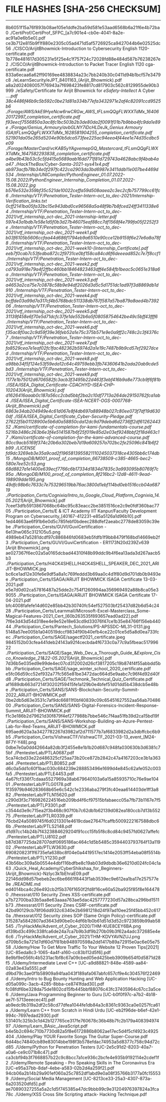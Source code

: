 # FILE HASHES [SHA-256 CHECKSUM]
---

8b6051f15a76f893b08ae105e1ddfe2ba59d581e53aad6568b6a21f6e4b72ba0  ./CertiProf/CertiProf_SFPC_[a7c901e4-cb0e-4041-8a2e-ac91a0e6b5e0].pdf
ce3b712e815b9f1f880e2305c05ad471d5af5726925ca9427044b6e02525dc56  ./CISCO/ArijitBhowmick-Introduction to Cybersecurity English 1120-certificate.pdf
1b778e481617d305231e5f25e4c1f757f24c72028fd88e484d587b76238267e2  ./CISCO/ArijitBhowmick-Introduction to Packet Tracer English 1120 cga-certificate.pdf
833a6ecaa6a62ff90169ee4838834a23c7bb240b30c0411d94b1bcf57e3479c8  ./eLearnSecurity/eJPT_8401163_(Arijit_Bhowmick).pdf
a8a2d024080057f76943a7f698423fe8817cd817903c562c8129955de90b3999  ./eSafety/Certificate for Arijit Bhowmick for _eSafety-Intellect_ A Cyber ..._.pdf
38c4486f46b9c5b592c0be21d81a334b77efa3432971e2af4c82091ccd9525b6  ./Forage/AWS/kkE9HyeNcw6rwCRGw_AWS_tFLsmQQgFLWXXTdMx_1640620172997_completion_certificate.pdf
f93eecf7556850a3ac8fc1bc503b2b3de80da2f0091f01b7b9bba4fc9da1e89e  ./Forage/Genius_Armoury/avbGLNY7iDcHLDeJk_Genius Armoury (GA)_tFLsmQQgFLWXXTdMx_1628581904255_completion_certificate.pdf
521901da05e265d5204e90b5dca573fee225ac94eea4f44ee1e74d35cdbc5e09  ./Forage/MasterCard/vcKAB5yYAgvemepGQ_Mastercard_tFLsmQQgFLWXXTdMx_1647582293838_completion_certificate.pdf
a4be9b43b53c5c5fd415a5689aab16dd771f81d729743a4628abc9f4bab4aa47  ./HackTheBox/Cyber-Santa-2021-sys41x4.pdf
ab973acfb78b34e0f297fc422ca2903da3bd6987e3411ddb11e007be4469d534  ./Internship/UNICompiler/PythonEngineer_01.07.2022-15.08.2022/PythonEngineer_Internship_Completion_01.07.2022-15.08.2022.jpg
b576e532e359bf35c521de10022ceffa59d508aaea2c3ec2cfb757799cc61fc6  ./Internship/VTF/Penetration_Tester-Intern-oct_to_dec-2021/Internship-Verification_links.txt
0cff2141ba05fa32bc15e943dbd0ce96568a5a48f9b7b8fced24ff3411338e64  ./Internship/VTF/Penetration_Tester-Intern-oct_to_dec-2021/vtf_internship_oct-dec_2021-internship-letter.pdf
597e43a1bdb7e58e1d5f0b3d27b46075eaf88cc7df1568f4e799fa05f2252f3e  ./Internship/VTF/Penetration_Tester-Intern-oct_to_dec-2021/vtf_internship_oct-dec_2021-week1.pdf
b03f6105b5606ccfaa44d686f1794eb9a6510e90cce12b9159f6e27e6a8a78f8  ./Internship/VTF/Penetration_Tester-Intern-oct_to_dec-2021/vtf_internship_oct-dec_2021-week10-[Internship_Certificate].pdf
eeb7f0cab7c53fedba872c2f9731ce0bf158ca84cd6f6deeead852c7e7f8ccf1  ./Internship/VTF/Penetration_Tester-Intern-oct_to_dec-2021/vtf_internship_oct-dec_2021-week2.pdf
cd793a918e79a4f2ffbc460bb18464823463dff4e584fb1beac5c0651e318a6a  ./Internship/VTF/Penetration_Tester-Intern-oct_to_dec-2021/vtf_internship_oct-dec_2021-week3.pdf
a4653a2ca75e7c0878c58b9e94df2026d3d5c5d1751dc1ad97f3d8869db1d910  ./Internship/VTF/Penetration_Tester-Intern-oct_to_dec-2021/vtf_internship_oct-dec_2021-week4.pdf
bcffde03a99d7a317cf4b5768bdc511338db767f587a57ba879a8aed4b739206  ./Internship/VTF/Penetration_Tester-Intern-oct_to_dec-2021/vtf_internship_oct-dec_2021-week5.pdf
31139f458e6f70e5d71dcfc37fe1de552b6a5f08058754642be49c5bff43fff6  ./Internship/VTF/Penetration_Tester-Intern-oct_to_dec-2021/vtf_internship_oct-dec_2021-week6.pdf
f35ac8f0ac2c9d59f39e36feb52a1e75c375b571e9e0a9ff2c748c2c3f4376c7  ./Internship/VTF/Penetration_Tester-Intern-oct_to_dec-2021/vtf_internship_oct-dec_2021-week7.pdf
fa8529cea7e1eaf02fc1fac482362b5974d2a1e19c7487b9b9cd57ef2927dced  ./Internship/VTF/Penetration_Tester-Intern-oct_to_dec-2021/vtf_internship_oct-dec_2021-week8.pdf
a98bb34f5f124e53f59eda12c64c49759ebb3fb74360641b2ada20ab9cde5bd3  ./Internship/VTF/Penetration_Tester-Intern-oct_to_dec-2021/vtf_internship_oct-dec_2021-week9.pdf
1177e1b75012d6706582fc3acb3f3495b22d463f3ebf416b9a8e773cb9f6f81b  ./ISEA/ISEA_Digital_Certificate-CDACHYD-ISEA-CHP-102043_(Arijit_Bhowmick).pdf
d1626416aaab0c187a56cc2cbd5bbf2ba2c10df7713a264de29150762fca1ab4  ./ISEA/ISEA_Digital_Certificate-ISEA-NCERT-OGS-0007768-(Arijit_Bhowmick).pdf
6863e34ab204949e4c61d067e8f4db697a88948b027c80ee073f7df19d6300df  ./ISEA/ISEA_Digital_Certificate_Cyber-Security-Pledge.pdf
27622f5b01128900e5b6d0a58850cda12dc9d79debd6d2736ff2df6126244352  ./Kami/certificate-of-completion-for-kami-fundamentals-course.pdf
5216b3486c263b6e3f4e5141587b6f25f019e85d2e03ef9248bbf2f18d463c17  ./Kami/certificate-of-completion-for-the-kami-advanced-course.pdf
80cc9acb5169f374c20b6a302beb7d19a609257a702bc2fe25096c841b6f2b99  ./LICENSE
fd9dc3269eb3e35a9cad2f1965813955821110245037318ce4305bb6c174db15  ./MongoDB/M001_proof_of_completion_66738509-c385-4665-bec2-580e7ee52c53.png
68d8827a1e1400e639ecf7766c6b17334d1834d7835c3a993095b80769f7c95a  ./MongoDB/M100_proof_of_completion_8f216bc2-12d8-4611-9ead-198909dde195.png
49dfc98b6c7633c7e753296519bb76ac3800d1ebf114bd0eb1516ccb04a68719  ./Participation_Certs/Cognixia/Intro_to_Google_Cloud_Platform_Cognixia_14.05.2021_[Arijit_Bhowmick].pdf
7ceef3dfb5913867068bc64bc95c83eacc2be3851516ce2c9e0fdf360bac7705  ./Participation_Certs/E & ICT Academy IIT Kanpur/Faculty Development Program on Cybersecurity_[40167-412231-e85a5126a1d96b10].pdf
1ed44663ae6f91b6e0d5c785febf0bdeec288dfef2aeabc2778de83059c39ebe  ./Participation_Cersts/GUVI/GuviCertification - 6e13hw065c3121O5u5.png
4989eb47a5281dcdf97c886846fd0683eb5fdfb1f9bb8479f168bd14669eb2f3  ./Participation_Certs/GUVI/GuviCertification - ER1173N20d239Zv639 [Arijit Bhowmick].png
ae027367f6ec02a5a0165dcbad44310f48b99ddc9b4f6ea13ada3d267aacb5b3  ./Participation_Certs/H4CK4SHELL/H4CK4SHELL_SPEAKER_DEC_2021_ARIJIT-BHOWMICK.jpg
bc6ce1ad12e30fe6e9df5a8a1c769feddd3b69aa0c4d1f80d9d701db0b9493ee  ./Participation_Certs/ISAGA/ARIJIT BHOWMICK ISAGA Certificate 13-03-2021.pdf
e5e7d0d02ca57816487a25dde2c754f1260994aa356969492a88b8ca05e39055  ./Participation_Certs/ISAGA/ARIJIT BHOWMICK ISAGA Certificate 17-04-2021.pdf
bfc4008fafefe14d602e85bb42b30740fc54ef527503bf25437d82b6d54c2428  ./Participation_Certs/Learnmall/Microsoft-Excel-Masterclass_Some-Magical-Features-2021_Cert_[60b263535f893657ead0ad22].pdf
7f6e3d43d54d318ee4e9e52e18e63cd9d33076f47ce1b35e84766f156eb44044  ./Participation_Certs/Pantech_Solutions/PS-APSSDC-ML31-0131.jpg
5148a57ee005b1a040519dccf9834f90b40efb4ce22c01ce5d5a8d0ea733fcec  ./Participation_Certs/SAGE/sagectf2021_certificate.jpeg
9845152b03cfea441deb24143a92f4cecbda4f6733c0a77c9a5fbeac51799622  ./Participation_Certs/SAGE/Sage_Web_Dev_a_Thorough_Guide_&_Explore_Cisco_Knowledge_21&22-05.2021_[Arijit_Bhowmick].pdf
7d36b5e035ed9e99de4ec07cd312002d26cf3817205c19b874f4f55abbdd5bbb  ./Participation_Certs/SAGE/sage_winter_school_2020_certificate.pdf
e5fc06d59cc52ef932a77fc565e81be3472dac664d5e9aabc7c96f4d92d40fd8  ./Participation_Certs/SAGE/Techmonk_Technical_Quiz_Certificate.pdf
af1689db663d7214f30202f59415fe1a129b0e4bfef51d01dd5b438dcb5e48be  ./Participation_Certs/SANS/SANS-Blockchain-Security-Summit-2022_ARIJIT-BHOWMICK.pdf
0be2db5d63e3531c7af9dc66811f0bf40839c09c65451627552aa56ab7048600  ./Participation_Certs/SANS/SANS-Digital-Forensics-Incident-Response-Summit_ARIJIT-BHOWMICK.pdf
f1c3e186b2d79621d30f879f4ef277988b7bbe546c7f4aa51fb39d2ca15bd19f  ./Participation_Certs/SANS/SANS-Workshop-Building-an-Azure-Pentest-Lab-for-Red-Teams_ARIJIT-BHOWMICK.pdf
695aed620a3a3427782267d3982af2d711577b7af6833982d2a3dbffcbc6b9b5  ./Participation_Certs/VishwaCTF/VishwaCTF_2021-03-13_event_[M24-8F7Y-Y48].png
0dbe7e0a0dd42664a82db3f2455e8e1b1b20d687c948fa030630b3d6381c75bf  ./PentesterLab/PTLA0687.pdf
5ca74cbd33e22d486325cf25aa73b20ce872b2842c47a4167203ce3b1a363ad4  ./PentesterLab/PTLB0852.pdf
d6c0a5dd1c60f1bac030c684239e288853496e1699d4e845c62afe052c003fa5  ./PentesterLab/PTLE4453.pdf
4a67fcf336f7cdaaa5527969a38ab679640103a6a15a85935710c76e9ae10401  ./PentesterLab/PTLG0178.pdf
1f35979b946283668b65e6c542c1e2336aba279f3fc40eaa614403de1ff3a882  ./PentesterLab/PTLN15620.pdf
c290d3f3c7169826224516eb209bd4f6cf97515bfabaecc05a7fb73b1167e7f5  ./PentesterLab/PTLP3301.pdf
c3544d3e9c715ea2f3b468c907f0b7c62db1b62139d082ea180ccb7d13b55275  ./PentesterLab/PTLR0339.pdf
76cbd24a5089745f6d0213301e4619cdae27647fcaffb5009222167588dbc66b  ./PentesterLab/PTLS2148.pdf
d1d97cc14b24b7f4323884629204f91ccc15fb5f8c8cd84c9457fd0627affefc  ./PentesterLab/PTLU8102.pdf
b87d387725da28707ddf0695186ac464c1d5b5485c3594403793764f13a11902  ./PentesterLab/PTLW3630.pdf
690820823f1f6735efa638bc8f04e0a4419517ec1414e2053ff54eba08f5514b  ./PentesterLab/PTLY1230.pdf
43b56bc309a5b0554e4dbf116bdfbe8c19ab03d9dbdb36e6210d024fc04c1a63  ./Quick_Heal_Academy/CyberShikshaa_for_Beginners-(Arijit_Bhowmick)-NzIyc3k1bEhraE09.pdf
22146dd98d57bebeb2ec6be6661f8443f1ab3539ec9e612ea1ba17e257577e9e  ./README.md
ed4014bca4c26e492cb2f5b376f1650f2fd8f16ce60a52ba925f85f8e1644780  ./thexssrat/010 Security Zines XSS-certificate.pdf
a7b72700ba33b5aa8e63aaaa763ae5dac4257777230d57a28bca296bd1511b73  ./thexssrat/011 Security Zines CSRF-certificate.pdf
42bd90129cb78f06dd932c6340e2b6981218d24f97ad10ee25f45bb452c6170a  ./thexssrat/012 Security zines SOP (Same Origin Policy)-certificate.pdf
315287a5842807ad3643d90be0c4df6b1b0b61d51d3d52c9723859b99ab58545  ./TryHackMe/Advent_of_Cyber_2020/THM-KUE8CEY6BA.png
d139bd3c499c338fca6de24a7ca7b9b3df9b270b09b3f62a4adc372685e4e6c6  ./TryHackMe/Advent_of_Cyber_2021/THM-KDVYAVNZUJ.png
d709b5c9a721d7df60d7f81bb948970598a2dd1417b89a72915e0ac6e05e7558  ./Udemy/How To Get More Traffic To Your Website 12 Proven Tips[2021] [UC-85eda8c3-1065-4a4f-a160-cc83b112d5f6].pdf
8e9bf9e056fc4b5231ac1bf8c67a09cbed05ed425beb3909b654f0d5871d28f5  ./Udemy/Intermediate Level C++ [UC-a9d88821-848e-4589-aa84-02a83e43a555].pdf
d9bd79c3ae0f1b58909a94faa043f189afa067abfc657cf9e4c304576f22469d  ./Udemy/Intro to Bug Bounty Hunting and Web Application Hacking [UC-d05a099c-3acb-4285-8bba-ce8741fdad30].pdf
fc08fdf6be328da75de1802cd15fb445bbf88076c43fc37405964c67cc3a5ce6  ./Udemy/Java Programming Beginner to Guru [UC-b0f0f97c-a7b2-4b18-ae7f-5713eeecec41].pdf
ab9edc9b319a2df2c58cd77dfea1044fe1db84a3c8361c9363ca0e0257fca61a  ./Udemy/Learn C++ from Scratch in Hindi Urdu [UC-eb2f96de-b6ef-42e1-994c-7697edad2930].pdf
531401c325b3c1d42b127765ce317fe760678c36b48b7fc2b179a40839497497  ./Udemy/Learn_BAsic_JavaScript.pdf
b4e5b2c694c710b7730d82a5f8e6172886b8062ae17ec5d4f5cf4923c4925404  ./Udemy/Play YOUR Favorite Songs The Guitar Super-Course.pdf
6d44bc74840cb89e83014bbe198f3b578efdac74953a5d8377c758c94d72cd85  ./Udemy/Python for Penetration Testers [UC-2e5c91d2-8203-40a7-a0a6-ce9c071b8c47].pdf
ca3cbf94b3f7668857b22c9c8bcc7a1ce936c2bcfe4e935b9192114e2cdef1f2  ./Udemy/Remote Speaking - Pro Speaking Skills in The Coronavirus Era [UC-e95a37bb-8daf-4ebe-a583-02b2d4a259f2].pdf
94cb06a2b14b29a901ef060a25c7852df1abd9e0a08f35766b3177a0fc155539  ./Udemy/Social Media Management [UC-8213ce33-25a3-4307-873a-6a203520dfd5].pdf
ae70890327255a5a2c1d5f745385a47dc9bbb99c9e31204976397824a3fca78c  ./Udemy/XSS Cross Site Scripting attack- Hacking Technique.pdf
